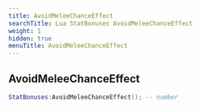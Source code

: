 ```yaml
---
title: AvoidMeleeChanceEffect
searchTitle: Lua StatBonuses AvoidMeleeChanceEffect
weight: 1
hidden: true
menuTitle: AvoidMeleeChanceEffect
---
```

## AvoidMeleeChanceEffect
```lua
StatBonuses:AvoidMeleeChanceEffect(); -- number
```